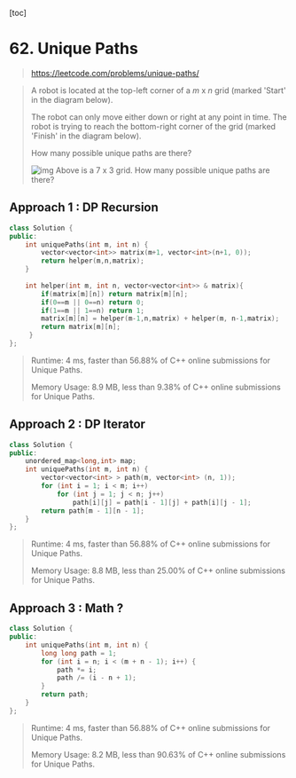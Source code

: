 [toc]

# 62. Unique Paths 

> https://leetcode.com/problems/unique-paths/

> A robot is located at the top-left corner of a *m* x *n* grid (marked 'Start' in the diagram below).
>
> The robot can only move either down or right at any point in time. The robot is trying to reach the bottom-right corner of the grid (marked 'Finish' in the diagram below).
>
> How many possible unique paths are there?
>
> ![img](https://assets.leetcode.com/uploads/2018/10/22/robot_maze.png)
> Above is a 7 x 3 grid. How many possible unique paths are there?

## Approach 1 : DP  Recursion

```cpp
class Solution {
public:
    int uniquePaths(int m, int n) {
		vector<vector<int>> matrix(m+1, vector<int>(n+1, 0));
        return helper(m,n,matrix);
    }
    
    int helper(int m, int n, vector<vector<int>> & matrix){
        if(matrix[m][n]) return matrix[m][n];
        if(0==m || 0==n) return 0;
        if(1==m || 1==n) return 1;
        matrix[m][n] = helper(m-1,n,matrix) + helper(m, n-1,matrix);
        return matrix[m][n];
     }
};
```

> Runtime: 4 ms, faster than 56.88% of C++ online submissions for Unique Paths.
>
> Memory Usage: 8.9 MB, less than 9.38% of C++ online submissions for Unique Paths.

## Approach 2 : DP Iterator

```c++
class Solution {
public:
    unordered_map<long,int> map;
    int uniquePaths(int m, int n) {
        vector<vector<int> > path(m, vector<int> (n, 1));
        for (int i = 1; i < m; i++)
            for (int j = 1; j < n; j++)
                path[i][j] = path[i - 1][j] + path[i][j - 1];
        return path[m - 1][n - 1];
    }
};
```

> Runtime: 4 ms, faster than 56.88% of C++ online submissions for Unique Paths.
>
> Memory Usage: 8.8 MB, less than 25.00% of C++ online submissions for Unique Paths.

## Approach 3 : Math  ?

```cpp
class Solution {
public:
    int uniquePaths(int m, int n) {
        long long path = 1; 
        for (int i = n; i < (m + n - 1); i++) { 
            path *= i; 
            path /= (i - n + 1); 
        } 
        return path; 
    }
};
```

> Runtime: 4 ms, faster than 56.88% of C++ online submissions for Unique Paths.
>
> Memory Usage: 8.2 MB, less than 90.63% of C++ online submissions for Unique Paths.